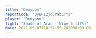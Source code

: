 ```yaml
---
title: "Demypom"
reportCode: "3yBH12jdCP9bLTYJ"
player: "Demypom"
fight: "Shade of Aran - Wipe 5 (37%)"
date: 2021-06-07T18:57:55.202000+00:00
---
```

